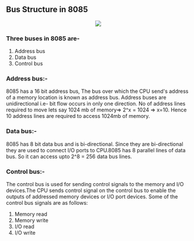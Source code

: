 ## Bus Structure in 8085

<p align="center">
  <img src="https://scanftree.com/microprocessor/8085-bus-structure.JPG">
</p>

### Three buses in 8085 are-
1. Address bus
2. Data bus
3. Control bus

### Address bus:-
8085 has a 16 bit address bus, The bus over which the CPU send's address of a memory location is known as address bus. Address buses are unidirectional i.e- bit flow occurs in only one direction. No of address lines required to move lets say 1024 mb of memory=> 2^x = 1024 => x=10. Hence 10 address lines are required to access 1024mb of memory.

### Data bus:-
8085 has 8 bit data bus and is bi-directional. Since they are bi-directional they are used to connect I/O ports to CPU.8085 has 8 parallel lines of data bus. So it can access upto 2^8 = 256 data bus lines.

### Control bus:-
The control bus is used for sending control signals to the memory and I/O devices.The CPU sends control signal on the control bus to enable the outputs of addressed memory devices or I/O port devices.
Some of the control bus signals are as follows:
1. Memory read
2. Memory write
3. I/O read
4. I/O write
